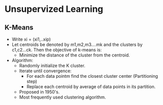 # Unsupervized Learning	


## K-Means

- Write xi = (xi1,..xip)
- Let centroids be denoted by m1,m2,m3....mk and the clusters by c1,c2...ck. Then the objective of k-means is:
  - Minimize the distance of the cluster from the centroid.
- Algorithm:
  - Randomly initialize the K cluster.
  - Iterate until convergence:
    - For each data pointm find the closest cluster center (Partitioning step)
    - Replace each centroid by average of data points in its partition.
  - Proposed in 1950's.
  - Most frequently used clustering algorithm.
  

